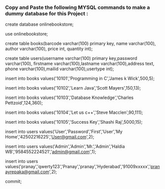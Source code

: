 ### Copy and Paste the following MYSQL commands to make a dummy database for this Project :


create database onlinebookstore;

use onlinebookstore;

create table books(barcode varchar(100) primary key, name varchar(100), author varchar(100), price int, quantity int);

create table users(username varchar(100) primary key,password varchar(100), firstname varchar(100),lastname varchar(100),address text, phone varchar(100),mailid varchar(100),usertype int);

insert into books values('10101','Programming in C','James k Wick',500,5);

insert into books values('10102','Learn Java','Scott Mayers',150,13);

insert into books values('10103','Database Knowledge','Charles Pettzoid',124,360);

insert into books values('10104','Let us c++','Steve Macclen',90,111);

insert into books values('10105','Success Key','Shashi Raj',5000,15);

insert into users values('User','Password','First','User','My Home','42502216225','User@gmail.com',2);

insert into users values('Admin','Admin','Mr.','Admin','Haldia WB','9584552224521','admin@gmail.com',1);

insert into users values('pranay','qwerty123','Pranay','pranay','Hyderabad','91009xxxxx','pranayrepaka@gmail.com',2);

commit;
